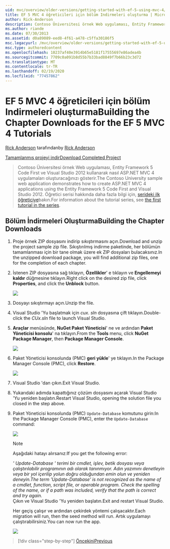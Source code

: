 ```yaml
---
uid: mvc/overview/older-versions/getting-started-with-ef-5-using-mvc-4/building-the-ef5-mvc4-chapter-downloads
title: EF 5 MVC 4 öğreticileri için bölüm Indirmeleri oluşturma | Microsoft Docs
author: Rick-Anderson
description: Contoso Üniversitesi örnek Web uygulaması, Entity Framework 5 Code First ve Visual Studio kullanarak nasıl ASP.NET MVC 4 uygulamaları oluşturacağınızı gösterir...
ms.author: riande
ms.date: 07/30/2013
ms.assetid: d0a89089-eed8-4f61-a478-c5ffa30186f5
msc.legacyurl: /mvc/overview/older-versions/getting-started-with-ef-5-using-mvc-4/building-the-ef5-mvc4-chapter-downloads
msc.type: authoredcontent
ms.openlocfilehash: 10237af40e3914b65e5181f17555697e86adea4b
ms.sourcegitcommit: 7709c0a091b8d55b7b33bad8849f7b66b23c3d72
ms.translationtype: MT
ms.contentlocale: tr-TR
ms.lasthandoff: 02/19/2020
ms.locfileid: "77457862"
---
```

# <a name="building-the-chapter-downloads-for-the-ef-5-mvc-4-tutorials"></a><span data-ttu-id="e2ba1-103">EF 5 MVC 4 öğreticileri için bölüm Indirmeleri oluşturma</span><span class="sxs-lookup"><span data-stu-id="e2ba1-103">Building the Chapter Downloads for the EF 5 MVC 4 Tutorials</span></span>

<span data-ttu-id="e2ba1-104">[Rick Anderson](https://twitter.com/RickAndMSFT) tarafından</span><span class="sxs-lookup"><span data-stu-id="e2ba1-104">by [Rick Anderson](https://twitter.com/RickAndMSFT)</span></span>

[<span data-ttu-id="e2ba1-105">Tamamlanmış projeyi indir</span><span class="sxs-lookup"><span data-stu-id="e2ba1-105">Download Completed Project</span></span>](https://code.msdn.microsoft.com/Getting-Started-with-dd0e2ed8)

> <span data-ttu-id="e2ba1-106">Contoso Üniversitesi örnek Web uygulaması, Entity Framework 5 Code First ve Visual Studio 2012 kullanarak nasıl ASP.NET MVC 4 uygulamaları oluşturacağınızı gösterir.</span><span class="sxs-lookup"><span data-stu-id="e2ba1-106">The Contoso University sample web application demonstrates how to create ASP.NET MVC 4 applications using the Entity Framework 5 Code First and Visual Studio 2012.</span></span> <span data-ttu-id="e2ba1-107">Öğretici serisi hakkında daha fazla bilgi için, [serideki ilk öğreticiye](creating-an-entity-framework-data-model-for-an-asp-net-mvc-application.md)bakın.</span><span class="sxs-lookup"><span data-stu-id="e2ba1-107">For information about the tutorial series, see [the first tutorial in the series](creating-an-entity-framework-data-model-for-an-asp-net-mvc-application.md).</span></span>

## <a name="building-the-chapter-downloads"></a><span data-ttu-id="e2ba1-108">Bölüm İndirmeleri Oluşturma</span><span class="sxs-lookup"><span data-stu-id="e2ba1-108">Building the Chapter Downloads</span></span>

1. <span data-ttu-id="e2ba1-109">Proje örnek ZIP dosyasını indirip sıkıştırmasını açın.</span><span class="sxs-lookup"><span data-stu-id="e2ba1-109">Download and unzip the  project sample zip file.</span></span> <span data-ttu-id="e2ba1-110">Sıkıştırılmış indirme paketinde, her bölümün tamamlanması için bir tane olmak üzere ek ZIP dosyaları bulacaksınız.</span><span class="sxs-lookup"><span data-stu-id="e2ba1-110">In the unzipped download package, you will find additional zip files, one for the completion of each chapter.</span></span>
2. <span data-ttu-id="e2ba1-111">İstenen ZIP dosyasına sağ tıklayın, **Özellikler**' e tıklayın ve **Engellemeyi kaldır** düğmesine tıklayın.</span><span class="sxs-lookup"><span data-stu-id="e2ba1-111">Right click on the desired zip file, click **Properties**, and click the **Unblock** button.</span></span>  
  
    ![](building-the-ef5-mvc4-chapter-downloads/_static/image1.png)
3. <span data-ttu-id="e2ba1-112">Dosyayı sıkıştırmayı açın.</span><span class="sxs-lookup"><span data-stu-id="e2ba1-112">Unzip the file.</span></span>
4. <span data-ttu-id="e2ba1-113">Visual Studio 'Yu başlatmak için *cux. sln* dosyasına çift tıklayın.</span><span class="sxs-lookup"><span data-stu-id="e2ba1-113">Double-click the *CUx.sln* file to launch Visual Studio.</span></span>
5. <span data-ttu-id="e2ba1-114">**Araçlar** menüsünde, **NuGet Paket Yöneticisi**' ne ve ardından **Paket Yöneticisi konsolu**' na tıklayın.</span><span class="sxs-lookup"><span data-stu-id="e2ba1-114">From the **Tools** menu, click **NuGet Package Manager**, then **Package Manager Console**.</span></span>  
  
    ![](building-the-ef5-mvc4-chapter-downloads/_static/image2.png)
6. <span data-ttu-id="e2ba1-115">Paket Yöneticisi konsolunda (PMC) **geri yükle**' ye tıklayın.</span><span class="sxs-lookup"><span data-stu-id="e2ba1-115">In the Package Manager Console (PMC), click **Restore**.</span></span>  
  
    ![](building-the-ef5-mvc4-chapter-downloads/_static/image3.png)
7. <span data-ttu-id="e2ba1-116">Visual Studio 'dan çıkın.</span><span class="sxs-lookup"><span data-stu-id="e2ba1-116">Exit Visual Studio.</span></span>
8. <span data-ttu-id="e2ba1-117">Yukarıdaki adımda kapattığınız çözüm dosyasını açarak Visual Studio 'Yu yeniden başlatın.</span><span class="sxs-lookup"><span data-stu-id="e2ba1-117">Restart Visual Studio, opening the solution file you closed in the step above.</span></span>
9. <span data-ttu-id="e2ba1-118">Paket Yöneticisi konsolunda (PMC) `Update-Database` komutunu girin:</span><span class="sxs-lookup"><span data-stu-id="e2ba1-118">In the Package Manager Console (PMC), enter the `Update-Database` command:</span></span>  
  
    ![](building-the-ef5-mvc4-chapter-downloads/_static/image4.png)  

    > [!NOTE]
    > <span data-ttu-id="e2ba1-119">Aşağıdaki hatayı alırsanız:</span><span class="sxs-lookup"><span data-stu-id="e2ba1-119">If you get the following error:</span></span>  
    >   
    >  <span data-ttu-id="e2ba1-120">*' Update-Database ' terimi bir cmdlet, işlev, betik dosyası veya çalıştırılabilir programının adı olarak tanınmıyor. Adın yazımını denetleyin veya bir yol içerilip yolun doğru olduğundan emin olun ve yeniden deneyin.*</span><span class="sxs-lookup"><span data-stu-id="e2ba1-120">*The term 'Update-Database' is not recognized as the name of a cmdlet, function, script file, or operable program. Check the spelling of the name, or if a path was included, verify that the path is correct and try again.*</span></span>  
    > <span data-ttu-id="e2ba1-121">Çıkın ve Visual Studio 'Yu yeniden başlatın.</span><span class="sxs-lookup"><span data-stu-id="e2ba1-121">Exit and restart Visual Studio.</span></span>

    <span data-ttu-id="e2ba1-122">Her geçiş çalışır ve ardından çekirdek yöntemi çalışacaktır.</span><span class="sxs-lookup"><span data-stu-id="e2ba1-122">Each migration will run, then the seed method will run.</span></span> <span data-ttu-id="e2ba1-123">Artık uygulamayı çalıştırabilirsiniz.</span><span class="sxs-lookup"><span data-stu-id="e2ba1-123">You can now run the app.</span></span>

    ![](building-the-ef5-mvc4-chapter-downloads/_static/image5.png)

> [!div class="step-by-step"]
> [<span data-ttu-id="e2ba1-124">Öncekini</span><span class="sxs-lookup"><span data-stu-id="e2ba1-124">Previous</span></span>](advanced-entity-framework-scenarios-for-an-mvc-web-application.md)
